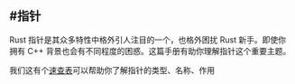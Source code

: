 #指针
---

Rust 指针是其众多特性中格外引人注目的一个，也格外困扰 Rust 新手。即使你拥有 C++ 背景也会有不同程度的困惑。这篇手册有助你理解指针这个重要主题。

我们这有个[速查表]()可以帮助你了解指针的类型、名称、作用
